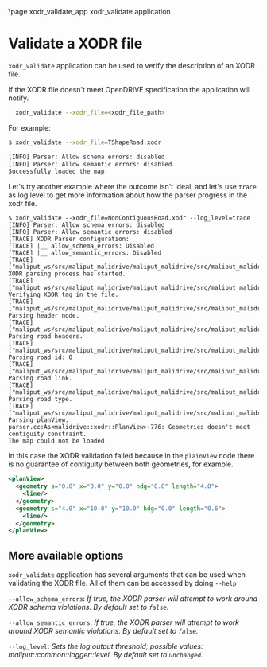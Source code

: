 \page xodr_validate_app xodr_validate application

# Validate a XODR file

`xodr_validate` application can be used to verify the description of an XODR file.

If the XODR file doesn't meet OpenDRIVE specification the application will notify.


```bash
  xodr_validate --xodr_file=<xodr_file_path>
```

For example:
```bash
$ xodr_validate --xodr_file=TShapeRoad.xodr

[INFO] Parser: Allow schema errors: disabled
[INFO] Parser: Allow semantic errors: disabled
Successfully loaded the map.

```

Let's try another example where the outcome isn't ideal, and let's use `trace` as log level to get more information about how the parser progress in the xodr file.

```
$ xodr_validate --xodr_file=NonContiguousRoad.xodr --log_level=trace
[INFO] Parser: Allow schema errors: disabled
[INFO] Parser: Allow semantic errors: disabled
[TRACE] XODR Parser configuration:
[TRACE] |__ allow_schema_errors: Disabled
[TRACE] |__ allow_semantic_errors: Disabled
[TRACE] ["maliput_ws/src/maliput_malidrive/maliput_malidrive/src/maliput_malidrive/xodr/db_manager.cc":47:ParseDoc] XODR parsing process has started.
[TRACE] ["maliput_ws/src/maliput_malidrive/maliput_malidrive/src/maliput_malidrive/xodr/db_manager.cc":48:ParseDoc] Verifying XODR tag in the file.
[TRACE] ["maliput_ws/src/maliput_malidrive/maliput_malidrive/src/maliput_malidrive/xodr/db_manager.cc":53:ParseDoc] Parsing header node.
[TRACE] ["maliput_ws/src/maliput_malidrive/maliput_malidrive/src/maliput_malidrive/xodr/db_manager.cc":59:ParseDoc] Parsing road headers.
[TRACE] ["maliput_ws/src/maliput_malidrive/maliput_malidrive/src/maliput_malidrive/xodr/parser.cc":797:As<malidrive::xodr::RoadHeader>] Parsing road id: 0
[TRACE] ["maliput_ws/src/maliput_malidrive/maliput_malidrive/src/maliput_malidrive/xodr/parser.cc":815:As<malidrive::xodr::RoadHeader>] Parsing road link.
[TRACE] ["maliput_ws/src/maliput_malidrive/maliput_malidrive/src/maliput_malidrive/xodr/parser.cc":822:As<malidrive::xodr::RoadHeader>] Parsing road type.
[TRACE] ["maliput_ws/src/maliput_malidrive/maliput_malidrive/src/maliput_malidrive/xodr/parser.cc":833:As<malidrive::xodr::RoadHeader>] Parsing planView.
parser.cc:As<malidrive::xodr::PlanView>:776: Geometries doesn't meet contiguity constraint.
The map could not be loaded.

```

In this case the XODR validation failed because in the `plainView` node there is no guarantee of contiguity between both geometries, for example.

```xml
<planView>
  <geometry s="0.0" x="0.0" y="0.0" hdg="0.0" length="4.0">
    <line/>
  </geometry>
  <geometry s="4.0" x="10.0" y="10.0" hdg="0.0" length="0.6">
    <line/>
  </geometry>
</planView>
```


## More available options

`xodr_validate` application has several arguments that can be used when validating the XODR file. All of them can be accessed by doing `--help`

`--allow_schema_errors`: *If true, the XODR parser will attempt to work around XODR schema violations. By default set to `false`.*

`--allow_semantic_errors`: *If true, the XODR parser will attempt to work around XODR semantic violations. By default set to `false`.*

`--log_level`: *Sets the log output threshold; possible values: maliput::common::logger::level. By default set to `unchanged`.*
